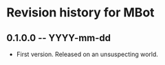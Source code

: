 # Revision history for MBot

## 0.1.0.0  -- YYYY-mm-dd

* First version. Released on an unsuspecting world.
